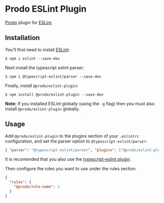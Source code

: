 # Prodo ESLint Plugin

[Prodo](https://prodo.dev) plugin for [ESLint](https://eslint.org/).

## Installation

You'll first need to install [ESLint](http://eslint.org):

```
$ npm i eslint --save-dev
```

Next install the typescript eslint parser:

```
$ npm i @typescript-eslint/parser --save-dev
```

Finally, install `@prodo/eslint-plugin`:

```
$ npm install @prodo/eslint-plugin --save-dev
```

**Note:** If you installed ESLint globally (using the `-g` flag) then you must also install `@prodo/eslint-plugin` globally.

## Usage

Add `@prodo/eslint-plugin` to the plugins section of your `.eslintrc` configuration, and set the parser option to `@typescript-eslint/parser`:

```json
{ "parser": "@typescript-eslint/parser", "plugins": ["@prodo/eslint-plugin"] }
```

It is recomended that you also use the [typescript-eslint plugin](https://github.com/typescript-eslint/typescript-eslint).

Then configure the rules you want to use under the rules section.

```json
{
  "rules": {
    "@prodo/rule-name": 2
  }
}
```
